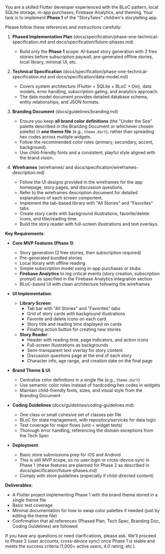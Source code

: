You are a skilled Flutter developer experienced with the BLoC pattern, local SQLite storage, in-app purchases, Firebase Analytics, and theming. Your task is to implement **Phase 1** of the "StoryTales" children's storytelling app.

Please follow these references and instructions carefully:

1. **Phased Implementation Plan** (docs/specification/phase-one-technical-specification.md and docs/specification/future-phases.md)
   - Build only the **Phase 1** scope: AI-based story generation with 2 free stories before subscription paywall, pre-generated offline stories, local library, minimal UI, etc.

2. **Technical Specification** (docs/specification/phase-one-technical-specification.md and docs/specification/data-model.md)
   - Covers system architecture (Flutter + SQLite + BLoC + Dio), data models, error handling, subscription gating, and analytics approach.
   - The data model document provides detailed database schema, entity relationships, and JSON formats.

3. **Branding Document** (docs/guidelines/branding.md)
   - Ensure you keep **all brand color definitions** (the "Under the Sea" palette described in the Branding Document or whichever chosen palette) in **one theme file** (e.g., `theme.dart`), rather than spreading hex codes across multiple widgets.
   - Follow the recommended color roles (primary, secondary, accent, background).
   - Use child-friendly fonts and a consistent, playful style aligned with the brand vision.

4. **Wireframes** (wireframes/ and docs/specification/wireframes-description.md)
   - Follow the UI designs provided in the wireframes for the app homepage, story pages, and discussion questions.
   - Refer to the wireframes description document for detailed explanations of each screen component.
   - Implement the tab-based library with "All Stories" and "Favorites" tabs.
   - Create story cards with background illustrations, favorite/delete icons, and title/reading time.
   - Build the story reader with full-screen illustrations and text overlays.

**Key Requirements**:

- **Core MVP Features (Phase 1)**:
  - Story generation (2 free stories, then subscription required)
  - Pre-generated bundled stories
  - Local library with offline reading
  - Simple subscription model using in-app purchases or stubs
  - **Firebase Analytics** to log critical events (story creation, subscription prompt) as specified in the Firebase Analytics Integration section
  - BLoC-based UI with clean architecture following the wireframes

- **UI Implementation**:
  - **Library Screen**:
    - Tab bar with "All Stories" and "Favorites" tabs
    - Grid of story cards with background illustrations
    - Favorite and delete icons on each card
    - Story title and reading time displayed on cards
    - Floating action button for creating new stories
  - **Story Reader**:
    - Header with reading time, page indicators, and action icons
    - Full-screen illustrations as backgrounds
    - Semi-transparent text overlay for story content
    - Discussion questions page at the end of each story
    - Character info, age range, and creation date on the final page

- **Brand Theme & UI**:
  - Centralize color definitions in a single file (e.g., `theme.dart`)
  - Use semantic color roles instead of hardcoding hex codes in widgets
  - Maintain child-friendly fonts, sizes, and visual style from the Branding Document

- **Coding Guidelines** (docs/guidelines/coding-guidelines.md):
  - One class or small cohesive set of classes per file
  - BLoC for state management, with repository/services for data logic
  - Test coverage for major flows (unit + widget tests)
  - Thorough error handling, referencing the domain exceptions from the Tech Spec

- **Deployment**:
  - Basic store submissions prep for iOS and Android
  - This is still MVP scope, so no user login or cross-device sync in Phase 1 (these features are planned for Phase 2 as described in docs/specification/future-phases.md)
  - Comply with store guidelines (especially if child-directed content)

**Deliverables**:
- A Flutter project implementing Phase 1 with the brand theme stored in a single theme file
- Basic test coverage
- Minimal documentation for how to swap color palettes if needed (just by editing the theme file)
- Confirmation that all references (Phased Plan, Tech Spec, Branding Doc, Coding Guidelines) are followed

If you have any questions or need clarifications, please ask. We'll proceed to Phase 2 (user accounts, cross-device sync) once Phase 1 is stable and meets the success criteria (1,000+ active users, 4.0 rating, etc.).
